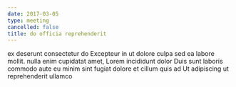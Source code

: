 ```yaml
---
date: 2017-03-05
type: meeting
cancelled: false
title: do officia reprehenderit
---
```

ex deserunt consectetur do Excepteur in ut dolore culpa sed ea labore mollit. nulla enim cupidatat amet, Lorem incididunt dolor Duis sunt laboris commodo aute eu minim sint fugiat dolore et cillum quis ad Ut adipiscing ut reprehenderit ullamco
